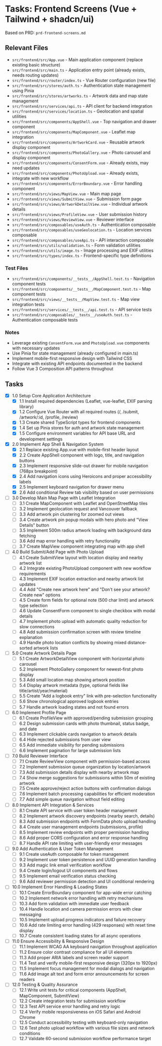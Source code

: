 # Tasks: Frontend Screens (Vue + Tailwind + shadcn/ui)

Based on PRD: `prd-frontend-screens.md`

## Relevant Files

- `src/frontend/src/App.vue` - Main application component (replace existing basic structure)
- `src/frontend/src/main.ts` - Application entry point (already exists, needs routing updates)
- `src/frontend/src/router/index.ts` - Vue Router configuration (new file)
- `src/frontend/src/stores/auth.ts` - Authentication state management using Pinia
- `src/frontend/src/stores/artworks.ts` - Artwork data and map state management
- `src/frontend/src/services/api.ts` - API client for backend integration
- `src/frontend/src/services/location.ts` - Geolocation and spatial utilities
- `src/frontend/src/components/AppShell.vue` - Top navigation and drawer component
- `src/frontend/src/components/MapComponent.vue` - Leaflet map integration
- `src/frontend/src/components/ArtworkCard.vue` - Reusable artwork display component
- `src/frontend/src/components/PhotoGallery.vue` - Photo carousel and display component
- `src/frontend/src/components/ConsentForm.vue` - Already exists, may need updates
- `src/frontend/src/components/PhotoUpload.vue` - Already exists, integrate with new workflow
- `src/frontend/src/components/ErrorBoundary.vue` - Error handling component
- `src/frontend/src/views/MapView.vue` - Main map page
- `src/frontend/src/views/SubmitView.vue` - Submission form page
- `src/frontend/src/views/ArtworkDetailView.vue` - Individual artwork details
- `src/frontend/src/views/ProfileView.vue` - User submission history
- `src/frontend/src/views/ReviewView.vue` - Reviewer interface
- `src/frontend/src/composables/useAuth.ts` - Authentication composable
- `src/frontend/src/composables/useGeolocation.ts` - Location services composable
- `src/frontend/src/composables/useApi.ts` - API interaction composable
- `src/frontend/src/utils/validation.ts` - Form validation utilities
- `src/frontend/src/utils/image.ts` - Image processing and EXIF utilities
- `src/frontend/src/types/index.ts` - Frontend-specific type definitions

### Test Files

- `src/frontend/src/components/__tests__/AppShell.test.ts` - Navigation component tests
- `src/frontend/src/components/__tests__/MapComponent.test.ts` - Map component tests
- `src/frontend/src/views/__tests__/MapView.test.ts` - Map view integration tests
- `src/frontend/src/services/__tests__/api.test.ts` - API service tests
- `src/frontend/src/composables/__tests__/useAuth.test.ts` - Authentication composable tests

### Notes

- Leverage existing `ConsentForm.vue` and `PhotoUpload.vue` components with necessary updates
- Use Pinia for state management (already configured in main.ts)
- Implement mobile-first responsive design with Tailwind CSS
- Integrate with existing API endpoints documented in the backend
- Follow Vue 3 Composition API patterns throughout

## Tasks

- [x] 1.0 Setup Core Application Architecture
  - [x] 1.1 Install required dependencies (Leaflet, vue-leaflet, EXIF parsing library)
  - [x] 1.2 Configure Vue Router with all required routes (/, /submit, /artwork/:id, /profile, /review)
  - [x] 1.3 Create shared TypeScript types for frontend components
  - [x] 1.4 Set up Pinia stores for auth and artwork state management
  - [x] 1.5 Configure environment variables for API base URL and development settings

- [x] 2.0 Implement App Shell & Navigation System
  - [x] 2.1 Replace existing App.vue with mobile-first header layout
  - [x] 2.2 Create AppShell component with logo, title, and navigation buttons
  - [x] 2.3 Implement responsive slide-out drawer for mobile navigation (768px breakpoint)
  - [x] 2.4 Add navigation icons using Heroicons and proper accessibility labels
  - [x] 2.5 Implement keyboard navigation for drawer menu
  - [x] 2.6 Add conditional Review tab visibility based on user permissions

- [ ] 3.0 Develop Main Map Page with Leaflet Integration
  - [ ] 3.1 Create MapComponent with Leaflet and OpenStreetMap tiles
  - [ ] 3.2 Implement geolocation request and Vancouver fallback
  - [ ] 3.3 Add artwork pin clustering for zoomed out views
  - [ ] 3.4 Create artwork pin popup modals with hero photo and "View Details" button
  - [ ] 3.5 Implement 500m radius artwork loading with background data fetching
  - [ ] 3.6 Add map error handling with retry functionality
  - [ ] 3.7 Create MapView component integrating map with app shell

- [ ] 4.0 Build Submit/Add Page with Photo Upload
  - [ ] 4.1 Create SubmitView layout with location display and nearby artwork list
  - [ ] 4.2 Integrate existing PhotoUpload component with new workflow requirements
  - [ ] 4.3 Implement EXIF location extraction and nearby artwork list updates
  - [ ] 4.4 Add "Create new artwork here" and "Don't see your artwork? Create new" options
  - [ ] 4.5 Create form fields for optional note (500 char limit) and artwork type selection
  - [ ] 4.6 Update ConsentForm component to single checkbox with modal details
  - [ ] 4.7 Implement photo upload with automatic quality reduction for slow connections
  - [ ] 4.8 Add submission confirmation screen with review timeline explanation
  - [ ] 4.9 Handle photo location conflicts by showing mixed distance-sorted artwork lists

- [ ] 5.0 Create Artwork Details Page
  - [ ] 5.1 Create ArtworkDetailView component with horizontal photo carousel
  - [ ] 5.2 Implement PhotoGallery component for newest-first photo display
  - [ ] 5.3 Add small location map showing artwork position
  - [ ] 5.4 Display artwork metadata (type, optional fields like title/artist/year/material)
  - [ ] 5.5 Create "Add a logbook entry" link with pre-selection functionality
  - [ ] 5.6 Show chronological approved logbook entries
  - [ ] 5.7 Handle artwork loading states and not found errors

- [ ] 6.0 Implement Profile Page
  - [ ] 6.1 Create ProfileView with approved/pending submission grouping
  - [ ] 6.2 Design submission cards with photo thumbnail, status badge, and date
  - [ ] 6.3 Implement clickable cards navigation to artwork details
  - [ ] 6.4 Hide rejected submissions from user view
  - [ ] 6.5 Add immediate visibility for pending submissions
  - [ ] 6.6 Implement pagination for large submission lists

- [ ] 7.0 Build Reviewer Interface
  - [ ] 7.1 Create ReviewView component with permission-based access
  - [ ] 7.2 Implement submission queue organization by location/artwork
  - [ ] 7.3 Add submission details display with nearby artwork map
  - [ ] 7.4 Show merge suggestions for submissions within 50m of existing artwork
  - [ ] 7.5 Create approve/reject action buttons with confirmation dialogs
  - [ ] 7.6 Implement batch processing capabilities for efficient moderation
  - [ ] 7.7 Add simple queue navigation without field editing

- [ ] 8.0 Implement API Integration & Services
  - [ ] 8.1 Create API service with user token header management
  - [ ] 8.2 Implement artwork discovery endpoints (nearby search, details)
  - [ ] 8.3 Add submission endpoints with FormData photo upload handling
  - [ ] 8.4 Create user management endpoints (submissions, profile)
  - [ ] 8.5 Implement review endpoints with proper permission handling
  - [ ] 8.6 Add proper CORS configuration and error response handling
  - [ ] 8.7 Handle API rate limiting with user-friendly error messages

- [ ] 9.0 Add Authentication & User Token Management
  - [ ] 9.1 Create useAuth composable for token management
  - [ ] 9.2 Implement user token persistence and UUID generation handling
  - [ ] 9.3 Add magic link email verification workflow
  - [ ] 9.4 Create login/logout UI components and flows
  - [ ] 9.5 Implement email verification status checking
  - [ ] 9.6 Add reviewer permission detection and UI conditional rendering

- [ ] 10.0 Implement Error Handling & Loading States
  - [ ] 10.1 Create ErrorBoundary component for app-wide error catching
  - [ ] 10.2 Implement network error handling with retry mechanisms
  - [ ] 10.3 Add form validation with immediate user feedback
  - [ ] 10.4 Handle location and camera permission errors with clear messaging
  - [ ] 10.5 Implement upload progress indicators and failure recovery
  - [ ] 10.6 Add rate limiting error handling (429 responses) with reset time display
  - [ ] 10.7 Create consistent loading states for all async operations

- [ ] 11.0 Ensure Accessibility & Responsive Design
  - [ ] 11.1 Implement WCAG AA keyboard navigation throughout application
  - [ ] 11.2 Ensure color contrast compliance for all UI elements
  - [ ] 11.3 Add proper ARIA labels and screen reader support
  - [ ] 11.4 Test and verify mobile-first responsive design (320px to 1920px)
  - [ ] 11.5 Implement focus management for modal dialogs and navigation
  - [ ] 11.6 Add image alt text and form error announcements for screen readers

- [ ] 12.0 Testing & Quality Assurance
  - [ ] 12.1 Write unit tests for critical components (AppShell, MapComponent, SubmitView)
  - [ ] 12.2 Create integration tests for submission workflow
  - [ ] 12.3 Test API service error handling and retry logic
  - [ ] 12.4 Verify mobile responsiveness on iOS Safari and Android Chrome
  - [ ] 12.5 Conduct accessibility testing with keyboard-only navigation
  - [ ] 12.6 Test photo upload workflow with various file sizes and network conditions
  - [ ] 12.7 Validate 60-second submission workflow performance target
